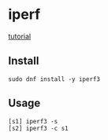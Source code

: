 # iperf


[tutorial](https://linuxconfig.org/how-to-install-iperf-on-redhat-8)


## Install


```
sudo dnf install -y iperf3
```

## Usage

```
[s1] iperf3 -s
[s2] iperf3 -c s1
```